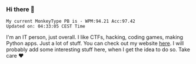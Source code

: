 ### Hi there 👋
<!-- PB START -->
```
My current MonkeyType PB is - WPM:94.21 Acc:97.42
Updated on: 04:33:05 CEST Time
```
<!-- PB END -->
I'm an IT person, just overall. I like CTFs, hacking, coding games, making Python apps. Just a lot of stuff.
You can check out my website [here](https://skill3472.github.io/).
I will probably add some interesting stuff here, when I get the idea to do so. Take care ❤️
